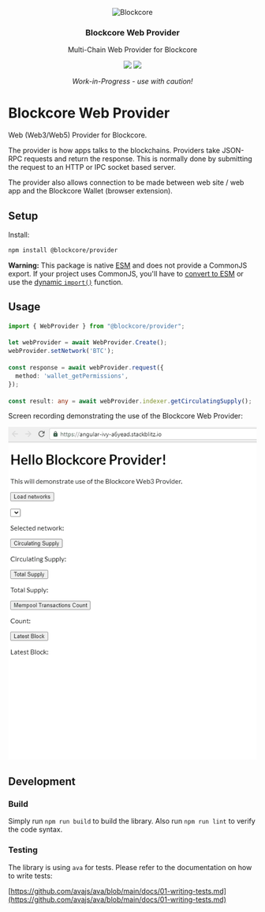 <p align="center">
  <p align="center">
    <img src="https://avatars3.githubusercontent.com/u/53176002?s=200&v=4" height="100" alt="Blockcore" />
  </p>
  <h3 align="center">
    Blockcore Web Provider
  </h3>
  <p align="center">
    Multi-Chain Web Provider for Blockcore
  </p>
  <p align="center">
      <a href="https://github.com/block-core/blockcore-provider/actions/workflows/build.yml"><img src="https://github.com/block-core/blockcore-provider/actions/workflows/build.yml/badge.svg" /></a> <a href="https://github.com/block-core/blockcore-provider/actions/workflows/release.yml"><img src="https://github.com/block-core/blockcore-provider/actions/workflows/release.yml/badge.svg" /></a>
  </p>
  <p align="center"><em>Work-in-Progress - use with caution!</em></p>
</p>

# Blockcore Web Provider

Web (Web3/Web5) Provider for Blockcore.

The provider is how apps talks to the blockchains. Providers take JSON-RPC requests and return the response. This is normally done by submitting the request to an HTTP or IPC socket based server.

The provider also allows connection to be made between web site / web app and the Blockcore Wallet (browser extension).

## Setup

Install:

```sh
npm install @blockcore/provider
```

**Warning:** This package is native [ESM](https://developer.mozilla.org/en-US/docs/Web/JavaScript/Guide/Modules) and does not provide a CommonJS export. If your project uses CommonJS, you'll have to [convert to ESM](https://gist.github.com/sindresorhus/a39789f98801d908bbc7ff3ecc99d99c) or use the [dynamic `import()`](https://v8.dev/features/dynamic-import) function.

## Usage

```ts
import { WebProvider } from "@blockcore/provider";

let webProvider = await WebProvider.Create();
webProvider.setNetwork('BTC');

const response = await webProvider.request({
  method: 'wallet_getPermissions',
});

const result: any = await webProvider.indexer.getCirculatingSupply();
```

Screen recording demonstrating the use of the Blockcore Web Provider:

![](doc/blockcore-provider.gif)

## Development

### Build

Simply run `npm run build` to build the library. Also run `npm run lint` to verify the code syntax.

### Testing

The library is using `ava` for tests. Please refer to the documentation on how to write tests:

[https://github.com/avajs/ava/blob/main/docs/01-writing-tests.md](https://github.com/avajs/ava/blob/main/docs/01-writing-tests.md)
